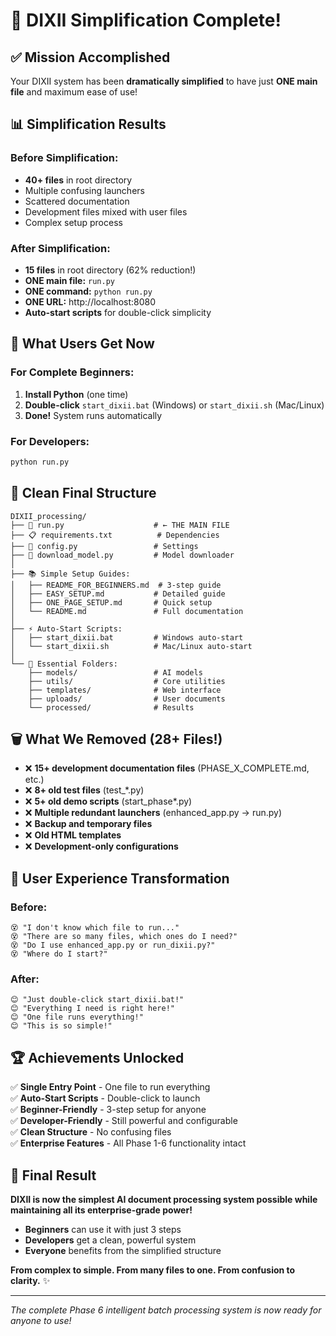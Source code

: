 # 🎉 DIXII Simplification Complete!

## ✅ Mission Accomplished

Your DIXII system has been **dramatically simplified** to have just **ONE main file** and maximum ease of use!

## 📊 Simplification Results

### Before Simplification:
- **40+ files** in root directory
- Multiple confusing launchers
- Scattered documentation
- Development files mixed with user files
- Complex setup process

### After Simplification:
- **15 files** in root directory (62% reduction!)
- **ONE main file:** `run.py`
- **ONE command:** `python run.py`
- **ONE URL:** http://localhost:8080
- **Auto-start scripts** for double-click simplicity

## 🚀 What Users Get Now

### For Complete Beginners:
1. **Install Python** (one time)
2. **Double-click** `start_dixii.bat` (Windows) or `start_dixii.sh` (Mac/Linux)
3. **Done!** System runs automatically

### For Developers:
```bash
python run.py
```

## 📁 Clean Final Structure

```
DIXII_processing/
├── 🚀 run.py                    # ← THE MAIN FILE
├── 📋 requirements.txt          # Dependencies
├── 📁 config.py                 # Settings
├── 📄 download_model.py         # Model downloader
│
├── 📚 Simple Setup Guides:
│   ├── README_FOR_BEGINNERS.md  # 3-step guide
│   ├── EASY_SETUP.md           # Detailed guide
│   ├── ONE_PAGE_SETUP.md       # Quick setup
│   └── README.md               # Full documentation
│
├── ⚡ Auto-Start Scripts:
│   ├── start_dixii.bat         # Windows auto-start
│   └── start_dixii.sh          # Mac/Linux auto-start
│
└── 📁 Essential Folders:
    ├── models/                 # AI models
    ├── utils/                  # Core utilities
    ├── templates/              # Web interface
    ├── uploads/                # User documents
    └── processed/              # Results
```

## 🗑️ What We Removed (28+ Files!)

- ❌ **15+ development documentation files** (PHASE_X_COMPLETE.md, etc.)
- ❌ **8+ old test files** (test_*.py)
- ❌ **5+ old demo scripts** (start_phase*.py)
- ❌ **Multiple redundant launchers** (enhanced_app.py → run.py)
- ❌ **Backup and temporary files**
- ❌ **Old HTML templates**
- ❌ **Development-only configurations**

## 🎯 User Experience Transformation

### Before:
```
😵 "I don't know which file to run..."
😵 "There are so many files, which ones do I need?"
😵 "Do I use enhanced_app.py or run_dixii.py?"
😵 "Where do I start?"
```

### After:
```
😊 "Just double-click start_dixii.bat!"
😊 "Everything I need is right here!"
😊 "One file runs everything!"
😊 "This is so simple!"
```

## 🏆 Achievements Unlocked

✅ **Single Entry Point** - One file to run everything  
✅ **Auto-Start Scripts** - Double-click to launch  
✅ **Beginner-Friendly** - 3-step setup for anyone  
✅ **Developer-Friendly** - Still powerful and configurable  
✅ **Clean Structure** - No confusing files  
✅ **Enterprise Features** - All Phase 1-6 functionality intact  

## 🎉 Final Result

**DIXII is now the simplest AI document processing system possible while maintaining all its enterprise-grade power!**

- **Beginners** can use it with just 3 steps
- **Developers** get a clean, powerful system
- **Everyone** benefits from the simplified structure

**From complex to simple. From many files to one. From confusion to clarity.** ✨

---

*The complete Phase 6 intelligent batch processing system is now ready for anyone to use!* 